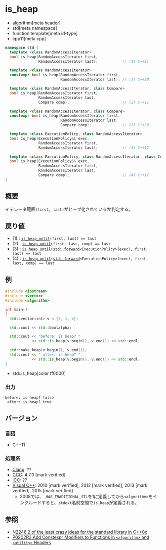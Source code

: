 # is_heap
* algorithm[meta header]
* std[meta namespace]
* function template[meta id-type]
* cpp11[meta cpp]

```cpp
namespace std {
  template <class RandomAccessIterator>
  bool is_heap(RandomAccessIterator first,
               RandomAccessIterator last);           // (1) C++11

  template <class RandomAccessIterator>
  constexpr bool is_heap(RandomAccessIterator first,
                         RandomAccessIterator last); // (1) C++20

  template <class RandomAccessIterator, class Compare>
  bool is_heap(RandomAccessIterator first,
               RandomAccessIterator last,
               Compare comp);                        // (2) C++11

  template <class RandomAccessIterator, class Compare>
  constexpr bool is_heap(RandomAccessIterator first,
                         RandomAccessIterator last,
                         Compare comp);              // (2) C++20

  template <class ExecutionPolicy, class RandomAccessIterator>
  bool is_heap(ExecutionPolicy&& exec,
               RandomAccessIterator first,
               RandomAccessIterator last);           // (3) C++17

  template <class ExecutionPolicy, class RandomAccessIterator, class Compare>
  bool is_heap(ExecutionPolicy&& exec,
               RandomAccessIterator first,
               RandomAccessIterator last,
               Compare comp);                        // (4) C++17
}
```

## 概要
イテレータ範囲`[first, last)`がヒープ化されているか判定する。


## 戻り値
- (1) : [`is_heap_until`](is_heap_until.md)`(first, last) == last`
- (2) : [`is_heap_until`](is_heap_until.md)`(first, last, comp) == last`
- (3) : [`is_heap_until`](is_heap_until.md)`(`[`std::forward`](/reference/utility/forward.md)`<ExecutionPolicy>(exec), first, last) == last`
- (4) : [`is_heap_until`](is_heap_until.md)`(`[`std::forward`](/reference/utility/forward.md)`<ExecutionPolicy>(exec), first, last, comp) == last`


## 例
```cpp example
#include <iostream>
#include <vector>
#include <algorithm>

int main()
{
  std::vector<int> v = {3, 1, 4};

  std::cout << std::boolalpha;

  std::cout << "before: is heap? "
            << std::is_heap(v.begin(), v.end()) << std::endl;

  std::make_heap(v.begin(), v.end());
  std::cout << " after: is heap? "
            << std::is_heap(v.begin(), v.end()) << std::endl;
}
```
* std::is_heap[color ff0000]

### 出力
```
before: is heap? false
 after: is heap? true
```

## バージョン
### 言語
- C++11

### 処理系
- [Clang](/implementation.md#clang): ??
- [GCC](/implementation.md#gcc): 4.7.0 [mark verified]
- [ICC](/implementation.md#icc): ??
- [Visual C++](/implementation.md#visual_cpp): 2010 [mark verified], 2012 [mark verified], 2013 [mark verified], 2015 [mark verified]
    - 2008では、`_HAS_TRADITIONAL_STL`を1に定義してから`<algorithm>`をインクルードすると、`stdext`名前空間で`is_heap`が定義される。


## 参照
- [N2246 2 of the least crazy ideas for the standard library in C++0x](http://www.open-std.org/jtc1/sc22/wg21/docs/papers/2007/n2246.html)
- [P0202R3 Add Constexpr Modifiers to Functions in `<algorithm>` and `<utility>` Headers](http://www.open-std.org/jtc1/sc22/wg21/docs/papers/2017/p0202r3.html)
